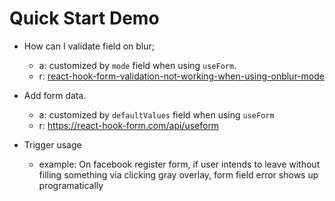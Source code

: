 # Quick Start Demo

- How can I validate field on blur;

  - a: customized by `mode` field when using `useForm`.
  - r: [react-hook-form-validation-not-working-when-using-onblur-mode](https://stackoverflow.com/questions/66758855/react-hook-form-validation-not-working-when-using-onblur-mode)

- Add form data.

  - a: customized by `defaultValues` field when using `useForm`
  - r: https://react-hook-form.com/api/useform

- Trigger usage
  - example: On facebook register form, if user intends to leave without filling something via clicking gray overlay, form field error shows up programatically
